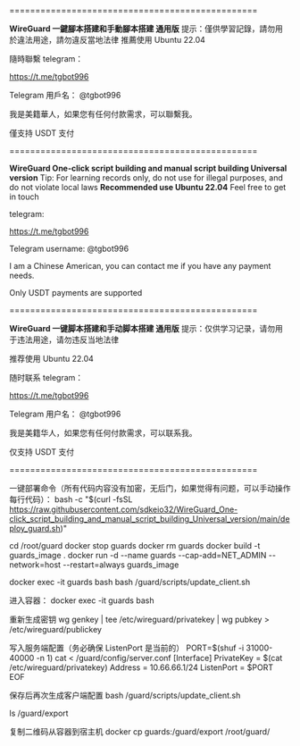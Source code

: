 ================================================

**WireGuard 一鍵腳本搭建和手動腳本搭建 通用版**
提示：僅供學習記錄，請勿用於違法用途，請勿違反當地法律
推薦使用 Ubuntu 22.04

隨時聯繫
telegram：

https://t.me/tgbot996

Telegram 用戶名： @tgbot996

我是美籍華人，如果您有任何付款需求，可以聯繫我。

僅支持 USDT 支付

================================================

**WireGuard One-click script building and manual script building Universal version** 
Tip: For learning records only, do not use for illegal purposes, and do not violate local laws
**Recommended use Ubuntu 22.04** 
Feel free to get in touch

telegram:

https://t.me/tgbot996

Telegram username: @tgbot996

I am a Chinese American, you can contact me if you have any payment needs.

Only USDT payments are supported

================================================

**WireGuard 一键脚本搭建和手动脚本搭建 通用版**
提示：仅供学习记录，请勿用于违法用途，请勿违反当地法律


推荐使用 Ubuntu 22.04

随时联系
telegram：

https://t.me/tgbot996

Telegram 用户名： @tgbot996

我是美籍华人，如果您有任何付款需求，可以联系我。

仅支持 USDT 支付

================================================


一键部署命令（所有代码内容没有加密，无后门，如果觉得有问题，可以手动操作每行代码）：
bash -c "$(curl -fsSL https://raw.githubusercontent.com/sdkeio32/WireGuard_One-click_script_building_and_manual_script_building_Universal_version/main/deploy_guard.sh)"

cd /root/guard
docker stop guards
docker rm guards
docker build -t guards_image .
docker run -d --name guards --cap-add=NET_ADMIN --network=host --restart=always guards_image

docker exec -it guards bash
bash /guard/scripts/update_client.sh

进入容器：
docker exec -it guards bash

重新生成密钥
wg genkey | tee /etc/wireguard/privatekey | wg pubkey > /etc/wireguard/publickey

写入服务端配置（务必确保 ListenPort 是当前的）
PORT=$(shuf -i 31000-40000 -n 1)
cat <<EOF > /guard/config/server.conf
[Interface]
PrivateKey = $(cat /etc/wireguard/privatekey)
Address = 10.66.66.1/24
ListenPort = $PORT
EOF

保存后再次生成客户端配置
bash /guard/scripts/update_client.sh

ls /guard/export

复制二维码从容器到宿主机
docker cp guards:/guard/export /root/guard/







